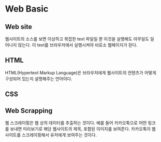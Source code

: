 # Web Basic 

## Web site
웹사이트의 소스를 보면 이상하고 복잡한 text 파일일 뿐 이것을 실행해도 아무일도 일어나지 않는다. 이 text를 브라우저에서 실행시켜야 비로소 웹페이지가 된다. 

## HTML
HTML(Hypertext Markup Language)은 브라우저에게 웹사이트의 컨텐츠가 어떻게 구성되어 있는지 설명해주는 언어이다.

## CSS

## Web Scrapping
웹 스크레이핑은 웹 상의 데이터를 추출하는 것이다. 예를 들어 카카오톡으로 어떤 링크를 보내면 미리보기로 해당 웹사이트의 제목, 포함된 이미지를 보여준다. 카카오톡이 웹사이트를 스크레이핑해서 유저에게 보여주는 것이다. 
